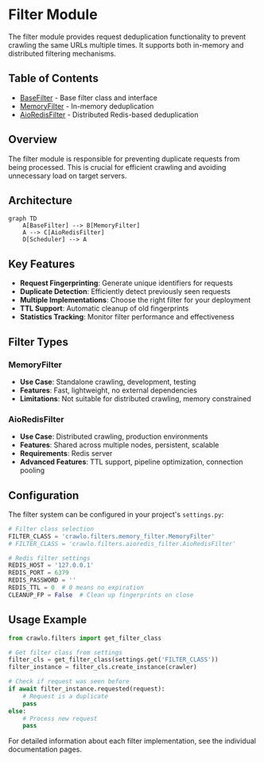 # Filter Module

The filter module provides request deduplication functionality to prevent crawling the same URLs multiple times. It supports both in-memory and distributed filtering mechanisms.

## Table of Contents
- [BaseFilter](base_en.md) - Base filter class and interface
- [MemoryFilter](memory_en.md) - In-memory deduplication
- [AioRedisFilter](redis_en.md) - Distributed Redis-based deduplication

## Overview

The filter module is responsible for preventing duplicate requests from being processed. This is crucial for efficient crawling and avoiding unnecessary load on target servers.

## Architecture

```mermaid
graph TD
    A[BaseFilter] --> B[MemoryFilter]
    A --> C[AioRedisFilter]
    D[Scheduler] --> A
```

## Key Features

- **Request Fingerprinting**: Generate unique identifiers for requests
- **Duplicate Detection**: Efficiently detect previously seen requests
- **Multiple Implementations**: Choose the right filter for your deployment
- **TTL Support**: Automatic cleanup of old fingerprints
- **Statistics Tracking**: Monitor filter performance and effectiveness

## Filter Types

### MemoryFilter

- **Use Case**: Standalone crawling, development, testing
- **Features**: Fast, lightweight, no external dependencies
- **Limitations**: Not suitable for distributed crawling, memory constrained

### AioRedisFilter

- **Use Case**: Distributed crawling, production environments
- **Features**: Shared across multiple nodes, persistent, scalable
- **Requirements**: Redis server
- **Advanced Features**: TTL support, pipeline optimization, connection pooling

## Configuration

The filter system can be configured in your project's `settings.py`:

```python
# Filter class selection
FILTER_CLASS = 'crawlo.filters.memory_filter.MemoryFilter'
# FILTER_CLASS = 'crawlo.filters.aioredis_filter.AioRedisFilter'

# Redis filter settings
REDIS_HOST = '127.0.0.1'
REDIS_PORT = 6379
REDIS_PASSWORD = ''
REDIS_TTL = 0  # 0 means no expiration
CLEANUP_FP = False  # Clean up fingerprints on close
```

## Usage Example

```python
from crawlo.filters import get_filter_class

# Get filter class from settings
filter_cls = get_filter_class(settings.get('FILTER_CLASS'))
filter_instance = filter_cls.create_instance(crawler)

# Check if request was seen before
if await filter_instance.requested(request):
    # Request is a duplicate
    pass
else:
    # Process new request
    pass
```

For detailed information about each filter implementation, see the individual documentation pages.